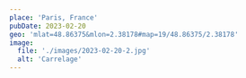 ```yaml
---
place: 'Paris, France'
pubDate: 2023-02-20
geo: 'mlat=48.86375&mlon=2.38178#map=19/48.86375/2.38178'
image:
  file: './images/2023-02-20-2.jpg'
  alt: 'Carrelage'
---
```

